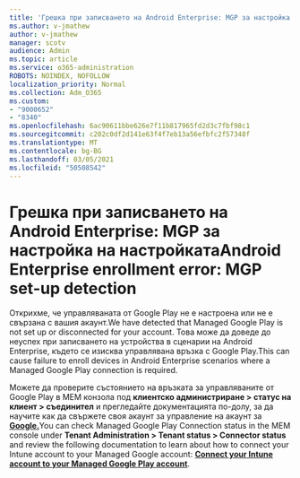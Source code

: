 ```yaml
---
title: 'Грешка при записването на Android Enterprise: MGP за настройка на настройката'
ms.author: v-jmathew
author: v-jmathew
manager: scotv
audience: Admin
ms.topic: article
ms.service: o365-administration
ROBOTS: NOINDEX, NOFOLLOW
localization_priority: Normal
ms.collection: Adm_O365
ms.custom:
- "9000652"
- "8340"
ms.openlocfilehash: 6ac90611bbe626e7f11b817965fd2d3c7fbf98c1
ms.sourcegitcommit: c202c0df2d141e63f4f7eb13a56efbfc2f57348f
ms.translationtype: MT
ms.contentlocale: bg-BG
ms.lasthandoff: 03/05/2021
ms.locfileid: "50508542"
---
```

# <a name="android-enterprise-enrollment-error-mgp-set-up-detection"></a><span data-ttu-id="f420a-102">Грешка при записването на Android Enterprise: MGP за настройка на настройката</span><span class="sxs-lookup"><span data-stu-id="f420a-102">Android Enterprise enrollment error: MGP set-up detection</span></span>

<span data-ttu-id="f420a-103">Открихме, че управляваната от Google Play не е настроена или не е свързана с вашия акаунт.</span><span class="sxs-lookup"><span data-stu-id="f420a-103">We have detected that Managed Google Play is not set up or disconnected for your account.</span></span> <span data-ttu-id="f420a-104">Това може да доведе до неуспех при записването на устройства в сценарии на Android Enterprise, където се изисква управлявана връзка с Google Play.</span><span class="sxs-lookup"><span data-stu-id="f420a-104">This can cause failure to enroll devices in Android Enterprise scenarios where a Managed Google Play connection is required.</span></span>

<span data-ttu-id="f420a-105">Можете да проверите състоянието на връзката за управляваните от Google Play в MEM конзола под **клиентско администриране > статус на клиент > съединител** и прегледайте документацията по-долу, за да научите как да свържете своя акаунт за управление на акаунт за **[Google.](https://docs.microsoft.com/mem/intune/enrollment/connect-intune-android-enterprise)**</span><span class="sxs-lookup"><span data-stu-id="f420a-105">You can check Managed Google Play Connection status in the MEM console under **Tenant Administration > Tenant status > Connector status** and review the following documentation to learn about how to connect your Intune account to your Managed Google account: **[Connect your Intune account to your Managed Google Play account](https://docs.microsoft.com/mem/intune/enrollment/connect-intune-android-enterprise)**.</span></span>
